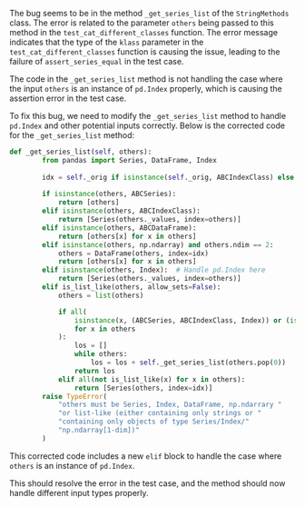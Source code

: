 The bug seems to be in the method `_get_series_list` of the `StringMethods` class. The error is related to the parameter `others` being passed to this method in the `test_cat_different_classes` function. The error message indicates that the type of the `klass` parameter in the `test_cat_different_classes` function is causing the issue, leading to the failure of `assert_series_equal` in the test case.

The code in the `_get_series_list` method is not handling the case where the input `others` is an instance of `pd.Index` properly, which is causing the assertion error in the test case.

To fix this bug, we need to modify the `_get_series_list` method to handle `pd.Index` and other potential inputs correctly. Below is the corrected code for the `_get_series_list` method:

```python
def _get_series_list(self, others):
        from pandas import Series, DataFrame, Index
    
        idx = self._orig if isinstance(self._orig, ABCIndexClass) else self._orig.index
    
        if isinstance(others, ABCSeries):
            return [others]
        elif isinstance(others, ABCIndexClass):
            return [Series(others._values, index=others)]
        elif isinstance(others, ABCDataFrame):
            return [others[x] for x in others]
        elif isinstance(others, np.ndarray) and others.ndim == 2:
            others = DataFrame(others, index=idx)
            return [others[x] for x in others]
        elif isinstance(others, Index):  # Handle pd.Index here
            return [Series(others._values, index=others)]
        elif is_list_like(others, allow_sets=False):
            others = list(others)

            if all(
                isinstance(x, (ABCSeries, ABCIndexClass, Index)) or (isinstance(x, np.ndarray) and x.ndim == 1)
                for x in others
            ):
                los = []
                while others:
                    los = los + self._get_series_list(others.pop(0))
                return los
            elif all(not is_list_like(x) for x in others):
                return [Series(others, index=idx)]
        raise TypeError(
            "others must be Series, Index, DataFrame, np.ndarrary "
            "or list-like (either containing only strings or "
            "containing only objects of type Series/Index/"
            "np.ndarray[1-dim])"
        )
```

This corrected code includes a new `elif` block to handle the case where `others` is an instance of `pd.Index`.

This should resolve the error in the test case, and the method should now handle different input types properly.